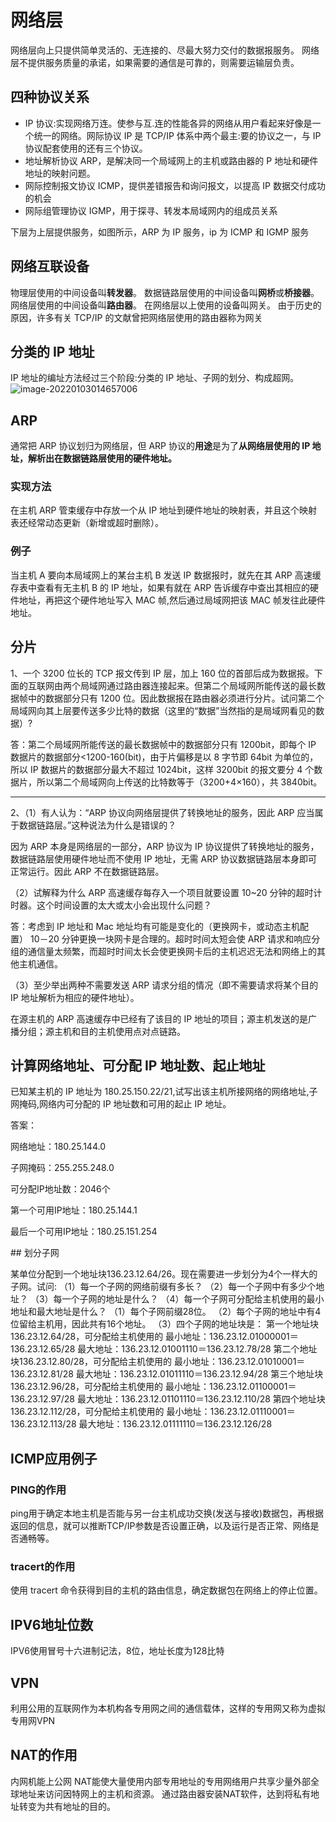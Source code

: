 # 网络层

网络层向上只提供简单灵活的、无连接的、尽最大努力交付的数据报服务。
网络层不提供服务质量的承诺，如果需要的通信是可靠的，则需要运输层负责。

## 四种协议关系

- IP 协议:实现网络万连。使参与互.连的性能各异的网络从用户看起来好像是一个统一的网络。网际协议 IP 是 TCP/IP 体系中两个最主:要的协议之一，与 IP 协议配套使用的还有三个协议。
- 地址解析协议 ARP，是解决同一个局域网上的主机或路由器的 P 地址和硬件地址的映射问题。
- 网际控制报文协议 ICMP，提供差错报告和询问报文，以提高 IP 数据交付成功的机会
- 网际组管理协议 IGMP，用于探寻、转发本局域网内的组成员关系

下层为上层提供服务，如图所示，ARP 为 IP 服务，ip 为 ICMP 和 IGMP 服务

## 网络互联设备

物理层使用的中间设备叫**转发器**。
数据链路层使用的中间设备叫**网桥**或**桥接器**。
网络层使用的中间设备叫**路由器**。
在网络层以上使用的设备叫网关。
由于历史的原因，许多有关 TCP/IP 的文献曾把网络层使用的路由器称为网关

## 分类的 IP 地址

IP 地址的编址方法经过三个阶段:分类的 IP 地址、子网的划分、构成超网。
![image-20220103014657006](C:\Users\alan\AppData\Roaming\Typora\typora-user-images\image-20220103014657006.png)

## ARP

通常把 ARP 协议划归为网络层，但 ARP 协议的**用途**是为了**从网络层使用的 IP 地址，解析出在数据链路层使用的硬件地址。**

### 实现方法

在主机 ARP 管束缓存中存放一个从 IP 地址到硬件地址的映射表，并且这个映射表还经常动态更新（新增或超时删除）。

### 例子

当主机 A 要向本局域网上的某台主机 B 发送 IP 数据报时，就先在其 ARP 高速缓存表中查看有无主机 B 的 IP 地址，如果有就在 ARP 告诉缓存中查出其相应的硬件地址，再把这个硬件地址写入 MAC 帧,然后通过局域网把该 MAC 帧发往此硬件地址。

## 分片

1、一个 3200 位长的 TCP 报文传到 IP 层，加上 160 位的首部后成为数据报。下面的互联网由两个局域网通过路由器连接起来。但第二个局域网所能传送的最长数据帧中的数据部分只有 1200 位。因此数据报在路由器必须进行分片。试问第二个局域网向其上层要传送多少比特的数据（这里的“数据”当然指的是局域网看见的数据）?

答：第二个局域网所能传送的最长数据帧中的数据部分只有 1200bit，即每个 IP 数据片的数据部分<1200-160(bit)，由于片偏移是以 8 字节即 64bit 为单位的，所以 IP 数据片的数据部分最大不超过 1024bit，这样 3200bit 的报文要分 4 个数据片，所以第二个局域网向上传送的比特数等于（3200+4×160），共 3840bit。

---

2、（1）有人认为：“ARP 协议向网络层提供了转换地址的服务，因此 ARP 应当属于数据链路层。”这种说法为什么是错误的？

因为 ARP 本身是网络层的一部分，ARP 协议为 IP 协议提供了转换地址的服务，数据链路层使用硬件地址而不使用 IP 地址，无需 ARP 协议数据链路层本身即可正常运行。因此 ARP 不在数据链路层。

（2）试解释为什么 ARP 高速缓存每存入一个项目就要设置 10~20 分钟的超时计时器。这个时间设置的太大或太小会出现什么问题？

答：考虑到 IP 地址和 Mac 地址均有可能是变化的（更换网卡，或动态主机配置）
10－20 分钟更换一块网卡是合理的。超时时间太短会使 ARP 请求和响应分组的通信量太频繁，而超时时间太长会使更换网卡后的主机迟迟无法和网络上的其他主机通信。

（3）至少举出两种不需要发送 ARP 请求分组的情况（即不需要请求将某个目的 IP 地址解析为相应的硬件地址）。

在源主机的 ARP 高速缓存中已经有了该目的 IP 地址的项目；源主机发送的是广播分组；源主机和目的主机使用点对点链路。

## 计算网络地址、可分配 IP 地址数、起止地址

已知某主机的 IP 地址为 180.25.150.22/21,试写出该主机所接网络的网络地址,子网掩码,网络内可分配的 IP 地址数和可用的起止 IP 地址。

答案：
<p>网络地址：180.25.144.0</p><p>子网掩码：255.255.248.0</p><p>可分配IP地址数：2046个</p><p>第一个可用IP地址：180.25.144.1</p><p>最后一个可用IP地址：180.25.151.254</p>
## 划分子网

某单位分配到一个地址块136.23.12.64/26。现在需要进一步划分为4个一样大的子网。试问:
       （1）每一个子网的网络前缀有多长？
       （2）每一个子网中有多少个地址？
       （3）每一个子网的地址是什么？
       （4）每一个子网可分配给主机使用的最小地址和最大地址是什么？
（1）每个子网前缀28位。
（2）每个子网的地址中有4位留给主机用，因此共有16个地址。
（3）四个子网的地址块是：
第一个地址块136.23.12.64/28，可分配给主机使用的
   最小地址：136.23.12.01000001＝136.23.12.65/28
   最大地址：136.23.12.01001110＝136.23.12.78/28
第二个地址块136.23.12.80/28，可分配给主机使用的
   最小地址：136.23.12.01010001＝136.23.12.81/28
   最大地址：136.23.12.01011110＝136.23.12.94/28
第三个地址块136.23.12.96/28，可分配给主机使用的
   最小地址：136.23.12.01100001＝136.23.12.97/28
   最大地址：136.23.12.01101110＝136.23.12.110/28
第四个地址块136.23.12.112/28，可分配给主机使用的
   最小地址：136.23.12.01110001＝136.23.12.113/28
   最大地址：136.23.12.01111110＝136.23.12.126/28

## ICMP应用例子
### PING的作用
ping用于确定本地主机是否能与另一台主机成功交换(发送与接收)数据包，再根据返回的信息，就可以推断TCP/IP参数是否设置正确，以及运行是否正常、网络是否通畅等。
### tracert的作用
使用 tracert 命令获得到目的主机的路由信息，确定数据包在网络上的停止位置。



## IPV6地址位数
IPV6使用冒号十六进制记法，8位，地址长度为128比特
## VPN
利用公用的互联网作为本机构各专用网之间的通信载体，这样的专用网又称为虚拟专用网VPN
## NAT的作用
内网机能上公网
NAT能使大量使用内部专用地址的专用网络用户共享少量外部全球地址来访问因特网上的主机和资源。
通过路由器安装NAT软件，达到将私有地址转变为共有地址的目的。

